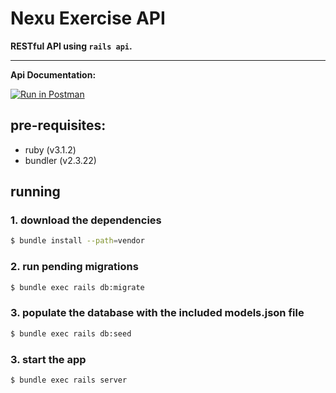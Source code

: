 # Nexu Exercise API
**RESTful API using `rails api`.**

***

**Api Documentation:**

[![Run in Postman](https://run.pstmn.io/button.svg)](https://app.getpostman.com/run-collection/1a9b61b61f552c91f03f?action=collection%2Fimport#?env%5BNexus%5D=W3sia2V5IjoiYmFzZV91cmxfZGV2IiwidmFsdWUiOiJsb2NhbGhvc3Q6MzAwMCIsImVuYWJsZWQiOnRydWUsInR5cGUiOiJkZWZhdWx0Iiwic2Vzc2lvblZhbHVlIjoibG9jYWxob3N0OjMwMDAiLCJzZXNzaW9uSW5kZXgiOjB9LHsia2V5IjoiYmFzZV91cmxfcHJvZCIsInZhbHVlIjoiaHR0cDovLzU0LjE0OS4xMzMuMjMyOjMwMDAiLCJlbmFibGVkIjp0cnVlLCJ0eXBlIjoiZGVmYXVsdCIsInNlc3Npb25WYWx1ZSI6Imh0dHA6Ly81NC4xNDkuMTMzLjIzMjozMDAwIiwic2Vzc2lvbkluZGV4IjoxfV0=)

## pre-requisites:
- ruby (v3.1.2)
- bundler (v2.3.22)

## running
### 1. download the dependencies
```bash
$ bundle install --path=vendor
```

### 2. run pending migrations
```bash
$ bundle exec rails db:migrate
```

### 3. populate the database with the included models.json file
```bash
$ bundle exec rails db:seed
```

### 3. start the app
```bash
$ bundle exec rails server
```
